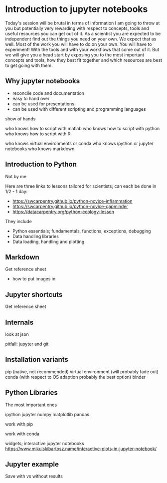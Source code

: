 # Introduction to jupyter notebooks

Today's session will be brutal in terms of information I am going to throw at you but potentially very rewarding with respect to concepts, tools and useful resources you can get out of it.
As a scientist you are expected to be independent find out the things you need on your own. We expect that as well. Most of the work you will have to do on your own. You will have to experiment! With the tools and with your workflows that come out of it. But we will give you a head start by exposing you to the most important concepts and tools, how they best fit together and which resources are best to get going with them.

## Why jupyter notebooks

- reconcile code and documentation
- easy to hand over
- can be used for presentations
- can be used with different scripting and programming languages

show of hands

who knows how to script with matlab
who knows how to script with python
who knows how to script with R

who knows virtual environments or conda
who knows ipython or jupyter notebooks
who knows markdown

## Introduction to Python

Not by me

Here are three links to lessons tailored for scientists; can each be done in 1/2 - 1 day:
- https://swcarpentry.github.io/python-novice-inflammation
- https://swcarpentry.github.io/python-novice-gapminder
- https://datacarpentry.org/python-ecology-lesson

They include
- Python essentials; fundamentals, functions, exceptions, debugging
- Data handling libraries
- Data loading, handling and plotting

## Markdown

Get reference sheet

- how to put images in

## Jupyter shortcuts

Get reference sheet

## Internals

look at json

pitfall: jupyter and git

## Installation variants

pip (native, not recommended)
virtual environment (will probably fade out)
conda (with respect to OS adaption probably the best option)
binder

## Python Libraries

The most important ones

ipython
jupyter
numpy
matplotlib
pandas

work with pip

work with conda

widgets; interactive jupyter notebooks
https://www.mikulskibartosz.name/interactive-plots-in-jupyter-notebook/

## Jupyter example

Save with vs without results


